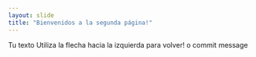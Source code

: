 ```yaml
---
layout: slide
title: "Bienvenidos a la segunda página!"
---
```

Tu texto
Utiliza la flecha hacia la izquierda para volver!
o commit message
